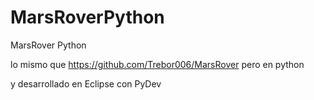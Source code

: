 # MarsRoverPython
MarsRover Python


lo mismo que 
https://github.com/Trebor006/MarsRover
pero en python

y desarrollado en Eclipse con PyDev
